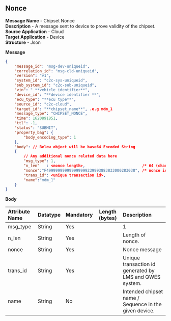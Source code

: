 ## Nonce
**Message Name** - Chipset Nonce<br>
**Description** - A message sent to device to prove validity of the chipset. <br>
**Source Application** - Cloud<br>
**Target Application** - Device<br>
**Structure** - Json<br>

**Message**

```json
{
    "message_id": "msg-dev-uniqueid",
    "correlation_id": "msg-cld-uniqueid",
    "version": "v1",
    "system_id": "c2c-sys-uniqueid",
    "sub_system_id": "c2c-sub-uniqueid",
    "vin": " **vehicle identifier**",
    "device_id": "**device identifier **",
    "ecu_type": "**ecu type**",
    "source_id": "c2c-cloud",
    "target_id": "**chipset_name**", .e.g mdm_1
    "message_type": "CHIPSET_NONCE",
    "time": 1620891851,
    "ttl": -1,
    "status": "SUBMIT",
    "property_bag": {
        "body_encoding_type": 1
    },
    "body": // Below object will be base64 Encoded String
    {
		// Any additional nonce related data here
		"msg_type": 1,                                                     /* "ATTESTATION_REQUEST" */
		"n_len"   : <nonce length>,       					/* 64 (chars representing 32B binary) */
		"nonce":"F499999999999999999239993883833000283038", /* nonce is sent as a hex string */
		"trans_id": <unique transaction id>, 
		"name":"mdm_1"
	}
}
```

**Body**

|Attribute Name|Datatype|Mandatory| Length (bytes) |Description|
| :------------- | :------------ |:------------ |:------------: |:------------ |
|msg_type|String|Yes| | 1 |
|n_len|String|Yes| |Length of nonce.|
|nonce|String|Yes| |Nonce message |
|trans_id|String|Yes| |Unique transaction id generated by LMS and QWES system.|
|name|String|No| |Intended chipset name / Sequence in the given device.|


